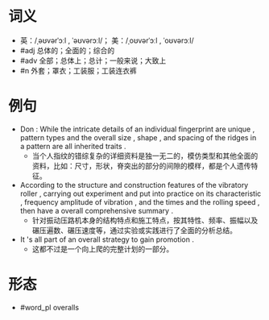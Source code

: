 # 词义
- 英：/ˌəʊvərˈɔːl , ˈəʊvərɔːl/； 美：/ˌoʊvərˈɔːl , ˈoʊvərɔːl/
- #adj 总体的；全面的；综合的
- #adv 全部；总体上；总计；一般来说；大致上
- #n 外套；罩衣；工装服；工装连衣裤
# 例句
- Don : While the intricate details of an individual fingerprint are unique , pattern types and the overall size , shape , and spacing of the ridges in a pattern are all inherited traits .
	- 当个人指纹的错综复杂的详细资料是独一无二的，模仿类型和其他全面的资料，比如：尺寸，形状，脊突出的部分的间隙的模样，都是个人遗传特征。
- According to the structure and construction features of the vibratory roller , carrying out experiment and put into practice on its characteristic , frequency amplitude of vibration , and the times and the rolling speed , then have a overall comprehensive summary .
	- 针对振动压路机本身的结构特点和施工特点，按其特性、频率、振幅以及碾压遍数、碾压速度等，通过实验或实践进行了全面的分析总结。
- It 's all part of an overall strategy to gain promotion .
	- 这都不过是一个向上爬的完整计划的一部分。
# 形态
- #word_pl overalls

